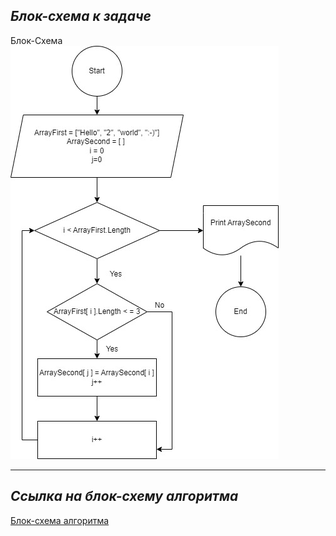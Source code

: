 ## ***Блок-схема к задаче***

Блок-Схема ![\[Alt text\](TEST.jpg)](TEST.jpg)

---

## ***Ссылка на блок-схему алгоритма***



[Блок-схема алгоритма](https://viewer.diagrams.net/?tags=%7B%7D&highlight=0000ff&edit=_blank&layers=1&nav=1&title=TEST.drawio#R7Vpbc9soFP41ftiHZCR0sx8TN0m7dTPpeHfdPnWwRSVSJBSEY6u%2FfpFAV5TYTauobTqTmcDhcPvOOR8H4Yk1j%2FZXDCbhO%2BojMgGGv59YryYAmGBmiH%2B5JJMSB1hSEDDsK6VasMRfkRKqfsEW%2ByhtKXJKCcdJW7ihcYw2vCWDjNFdW%2B0zJe1ZExggTbDcQKJLV9jnoZROgVfLXyMchOXMpjuTLREsldVO0hD6dNcQWRcTa84o5bIU7eeI5OCVuKzeZCuy%2BOJe%2Ff0%2BvYP%2Fnr%2F95%2Fq%2FEznY5bd0qbbAUMyfPPQuzYzF%2B7erd%2Ferq%2BtPd2fWpWOfKFveQ7JVeKm98qwEEPkCT1WljIc0oDEkF7X0nNFt7KN8GkPUap0FpYkQmkJ4izjPlHPALadCFPKIqFY5Zz5Rx2YHNqz0UrplG%2FTILku%2FgyxA%2FBE9UFlVhAOiEeIsE%2F0YIpDj%2B%2FbioPLLoNKrsRcFBf83mMLUTLEUC%2Ba6PQgRsZPjvgsxR8sEFnvfifBtowrTRAbUZ7zPraNgvkeMo%2F0TgNaBUaNYnooQRRFlwOwa8aZEYSPUStkPR9J5EU4NjnRqe0ynBpopzhiD2SVmqfBsoxAZE0eA5d5tcyI9fy1GpXV1Aua5RlUHDzftKBNnw4PNE%2Bvs5K9G1RFTuyQvrpkoBXmpWNwSibPIb6%2FOkOowymMsXqdJMUG3O646GXrjbeFKXUcUh0qSF4VbQEIQoQGDkdBOEMPCBIh1227qhkMEUMS98k9zwPgHHmjFv2npBAA8V2cA0xiKArwXQQH2kRTgjnquzf7YognHdExj2JotsCRJyWxEEqdRk%2FTpAsWBCOKuxVhIo%2FU2PUxCgyUdZifp8HpIx%2BhJO2ZDcU65oN%2Fc0d0jHX02Kuk4Y0AvAGbZh2blYz7YqeeU9Vd7NbqsZar2s9jM%2FN4bkOp6Q3HM61h1OheEql4OIRemetWmL2iooZbkCukj81jteWzbaQ53UN91nY7nyRXUflhh8nTXdB9LiYtcE8t8s6JenZ9lkmn9hKzctYChs7LpPicrTzW4P6JUA07AwDu3Z4KDWJQ3Ao4i2c7BwhtIzlRDhH1f0gZK8Ve4LobKg1l5qRjXKW4ZYizBFGmdh6ec0S9oTgnNs%2FuYxqhI1gnpiIYykg3aRrJ6jk67x0bWYCfny%2FgMNXsuFv4uY%2BjpevNWXBDUbXkhVkSkKeDqxqxdgsF58dclrpbtRkspnfYx1fMhy5z1BIY7WGDoHwX%2FsJdpt4%2BY2djs5Y1BVlWuWWWTMtccO9U0n%2Bu75JMyxCrPKDM%2Bp%2FNockC%2FpIhBM8QSwvYt%2FdfhTXd83tST7Gv6wmmz48l2j5GelTaBfrb9jkmfOT2SDxtvymN8MNHvSTdMUmHrUaRjoPL5wqebbVQAdoiE1tJgi%2FXQrORM2w4PPEdnJdDj8YO9S5aTNTC%2B6MH06AfeoZBzje4lXkfuBz3oimr9Awp5ftY%2FQ7Eu%2Fgc%3D)
